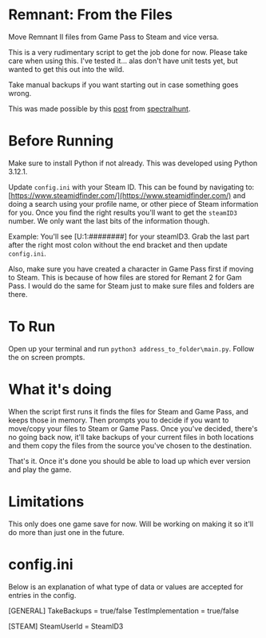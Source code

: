 # Remnant: From the Files
Move Remnant II files from Game Pass to Steam and vice versa.

This is a very rudimentary script to get the job done for now. Please take care when using this. I've tested it... alas don't have unit tests yet, but wanted to get this out into the wild.

Take manual backups if you want starting out in case something goes wrong.

This was made possible by this [post](https://www.reddit.com/r/remnantgame/comments/187rfdq/transferring_save_files_from_pcsteam_to_xbox) from [spectralhunt](https://www.reddit.com/user/spectralhunt/).

# Before Running
Make sure to install Python if not already. This was developed using Python 3.12.1.

Update `config.ini` with your Steam ID. This can be found by navigating to: [https://www.steamidfinder.com/](https://www.steamidfinder.com/) and doing a search using your profile name, or other piece of Steam information for you. Once you find the right results you'll want to get the `steamID3` number. We only want the last bits of the information though.

Example:
    You'll see [U:1:########] for your steamID3. Grab the last part after the right most colon without the end bracket and then update `config.ini`.

Also, make sure you have created a character in Game Pass first if moving to Steam. This is because of how files are stored for Remant 2 for Gam Pass. I would do the same for Steam just to make sure files and folders are there.

# To Run
Open up your terminal and run `python3 address_to_folder\main.py`. Follow the on screen prompts.

# What it's doing
When the script first runs it finds the files for Steam and Game Pass, and keeps those in memory. Then prompts you to decide if you want to move/copy your files to Steam or Game Pass. Once you've decided, there's no going back now, it'll take backups of your current files in both locations and them copy the files from the source you've chosen to the destination.

That's it. Once it's done you should be able to load up which ever version and play the game.

# Limitations
This only does one game save for now. Will be working on making it so it'll do more than just one in the future.

# config.ini
Below is an explanation of what type of data or values are accepted for entries in the config.

[GENERAL]
TakeBackups = true/false
TestImplementation = true/false

[STEAM]
SteamUserId = SteamID3

